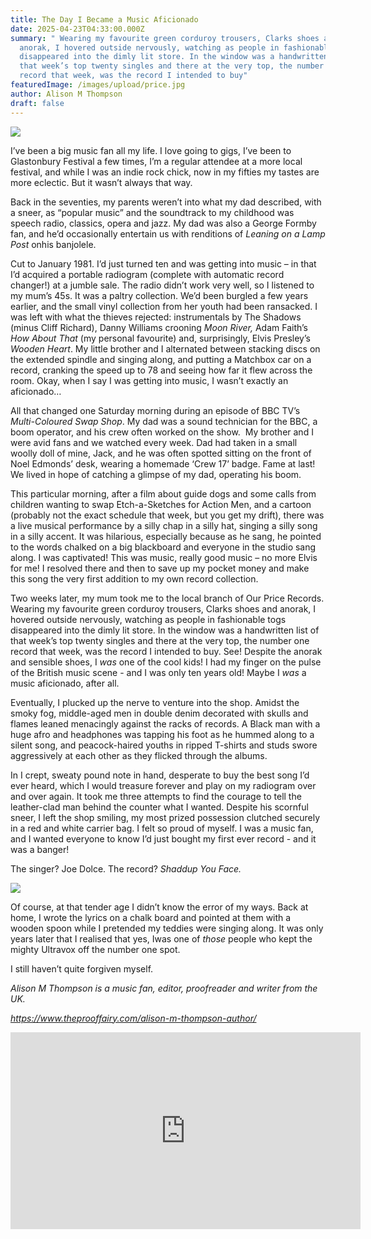 ```yaml
---
title: The Day I Became a Music Aficionado
date: 2025-04-23T04:33:00.000Z
summary: " Wearing my favourite green corduroy trousers, Clarks shoes and
  anorak, I hovered outside nervously, watching as people in fashionable togs
  disappeared into the dimly lit store. In the window was a handwritten list of
  that week’s top twenty singles and there at the very top, the number one
  record that week, was the record I intended to buy"
featuredImage: /images/upload/price.jpg
author: Alison M Thompson
draft: false
---
```

![](/images/upload/price.jpg)

I’ve been a big music fan all my life. I love going to gigs, I’ve been to Glastonbury Festival a few times, I’m a regular attendee at a more local festival, and while I was an indie rock chick, now in my fifties my tastes are more eclectic. But it wasn’t always that way.

Back in the seventies, my parents weren’t into what my dad described, with a sneer, as “popular music” and the soundtrack to my childhood was speech radio, classics, opera and jazz. My dad was also a George Formby fan, and he’d occasionally entertain us with renditions of *Leaning on a Lamp Post* onhis banjolele.

Cut to January 1981. I’d just turned ten and was getting into music – in that I’d acquired a portable radiogram (complete with automatic record changer!) at a jumble sale. The radio didn’t work very well, so I listened to my mum’s 45s. It was a paltry collection. We’d been burgled a few years earlier, and the small vinyl collection from her youth had been ransacked. I was left with what the thieves rejected: instrumentals by The Shadows (minus Cliff Richard), Danny Williams crooning *Moon River,* Adam Faith’s *How About That* (my personal favourite) and, surprisingly, Elvis Presley’s *Wooden Heart*. My little brother and I alternated between stacking discs on the extended spindle and singing along, and putting a Matchbox car on a record, cranking the speed up to 78 and seeing how far it flew across the room. Okay, when I say I was getting into music, I wasn’t exactly an aficionado…

All that changed one Saturday morning during an episode of BBC TV’s *Multi-Coloured Swap Shop*. My dad was a sound technician for the BBC, a boom operator, and his crew often worked on the show.  My brother and I were avid fans and we watched every week. Dad had taken in a small woolly doll of mine, Jack, and he was often spotted sitting on the front of Noel Edmonds’ desk, wearing a homemade ‘Crew 17’ badge. Fame at last! We lived in hope of catching a glimpse of my dad, operating his boom.

This particular morning, after a film about guide dogs and some calls from children wanting to swap Etch-a-Sketches for Action Men, and a cartoon (probably not the exact schedule that week, but you get my drift), there was a live musical performance by a silly chap in a silly hat, singing a silly song in a silly accent. It was hilarious, especially because as he sang, he pointed to the words chalked on a big blackboard and everyone in the studio sang along. I was captivated! This was music, really good music – no more Elvis for me! I resolved there and then to save up my pocket money and make this song the very first addition to my own record collection.

Two weeks later, my mum took me to the local branch of Our Price Records. Wearing my favourite green corduroy trousers, Clarks shoes and anorak, I hovered outside nervously, watching as people in fashionable togs disappeared into the dimly lit store. In the window was a handwritten list of that week’s top twenty singles and there at the very top, the number one record that week, was the record I intended to buy. See! Despite the anorak and sensible shoes, I *was* one of the cool kids! I had my finger on the pulse of the British music scene - and I was only ten years old! Maybe I *was* a music aficionado, after all.

Eventually, I plucked up the nerve to venture into the shop. Amidst the smoky fog, middle-aged men in double denim decorated with skulls and flames leaned menacingly against the racks of records. A Black man with a huge afro and headphones was tapping his foot as he hummed along to a silent song, and peacock-haired youths in ripped T-shirts and studs swore aggressively at each other as they flicked through the albums.

In I crept, sweaty pound note in hand, desperate to buy the best song I’d ever heard, which I would treasure forever and play on my radiogram over and over again. It took me three attempts to find the courage to tell the leather-clad man behind the counter what I wanted. Despite his scornful sneer, I left the shop smiling, my most prized possession clutched securely in a red and white carrier bag. I felt so proud of myself. I was a music fan, and I wanted everyone to know I’d just bought my first ever record - and it was a banger!

The singer? Joe Dolce. The record? *Shaddup You Face.*

![](/images/upload/docle.jpg)

Of course, at that tender age I didn’t know the error of my ways. Back at home, I wrote the lyrics on a chalk board and pointed at them with a wooden spoon while I pretended my teddies were singing along. It was only years later that I realised that yes, Iwas one of *those* people who kept the mighty Ultravox off the number one spot.

I still haven’t quite forgiven myself. 

*Alison M Thompson is a music fan, editor, proofreader and writer from the UK.*

*<https://www.theprooffairy.com/alison-m-thompson-author/>*



*[<iframe width="560" height="315" src="https://www.youtube.com/embed/sFacWGBJ_cs?si=2Hm9AKXn7a0hsB8V" title="YouTube video player" frameborder="0" allow="accelerometer; autoplay; clipboard-write; encrypted-media; gyroscope; picture-in-picture; web-share" referrerpolicy="strict-origin-when-cross-origin" allowfullscreen></iframe>](https://www.theprooffairy.com/alison-m-thompson-author/)*
